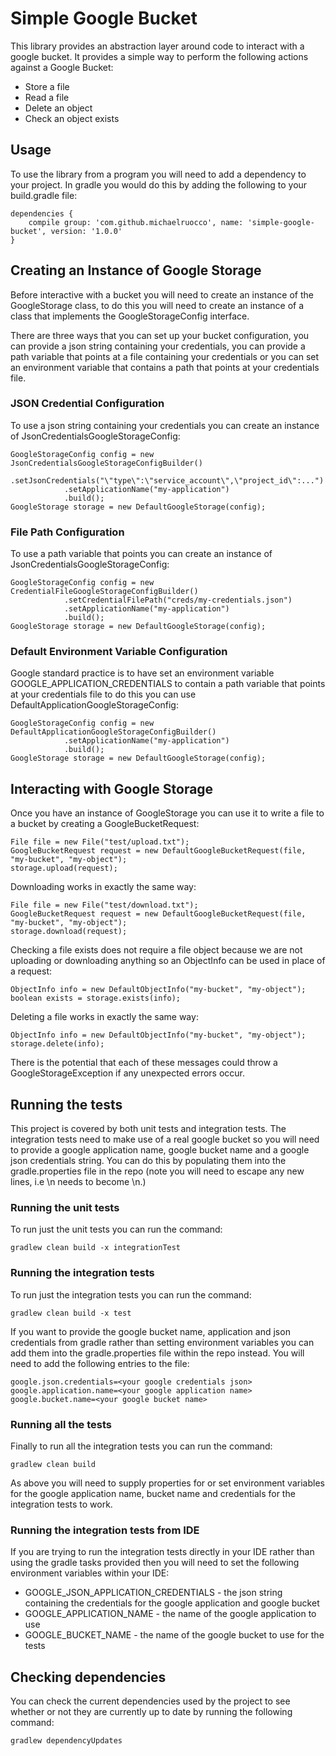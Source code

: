 # Simple Google Bucket

This library provides an abstraction layer around code to interact with a
google bucket. It provides a simple way to perform the following actions
against a Google Bucket:

* Store a file
* Read a file
* Delete an object
* Check an object exists

## Usage

To use the library from a program you will need to add a dependency to your project. In
gradle you would do this by adding the following to your build.gradle file:

```
dependencies {
    compile group: 'com.github.michaelruocco', name: 'simple-google-bucket', version: '1.0.0'
}
```

## Creating an Instance of Google Storage

Before interactive with a bucket you will need to create an instance of the
GoogleStorage class, to do this you will need to create an instance of a class that
implements the GoogleStorageConfig interface.

There are three ways that you can set up your bucket configuration, you can
provide a json string containing your credentials, you can provide a path variable
that points at a file containing your credentials or you can set an environment variable
that contains a path that points at your credentials file.

### JSON Credential Configuration

To use a json string containing your credentials you can create an instance of
JsonCredentialsGoogleStorageConfig:

```
GoogleStorageConfig config = new JsonCredentialsGoogleStorageConfigBuilder()
            .setJsonCredentials("\"type\":\"service_account\",\"project_id\":...")
            .setApplicationName("my-application")
            .build();
GoogleStorage storage = new DefaultGoogleStorage(config);
```

### File Path Configuration

To use a path variable that points you can create an instance of
JsonCredentialsGoogleStorageConfig:

```
GoogleStorageConfig config = new CredentialFileGoogleStorageConfigBuilder()
            .setCredentialFilePath("creds/my-credentials.json")
            .setApplicationName("my-application")
            .build();
GoogleStorage storage = new DefaultGoogleStorage(config);
```

### Default Environment Variable Configuration

Google standard practice is to have set an environment variable
GOOGLE_APPLICATION_CREDENTIALS to contain a path variable that points
at your credentials file to do this you can use
DefaultApplicationGoogleStorageConfig:

```
GoogleStorageConfig config = new DefaultApplicationGoogleStorageConfigBuilder()
            .setApplicationName("my-application")
            .build();
GoogleStorage storage = new DefaultGoogleStorage(config);
```

## Interacting with Google Storage

Once you have an instance of GoogleStorage you can use it to write a file to a bucket
by creating a GoogleBucketRequest:

```
File file = new File("test/upload.txt");
GoogleBucketRequest request = new DefaultGoogleBucketRequest(file, "my-bucket", "my-object");
storage.upload(request);
```

Downloading works in exactly the same way:

```
File file = new File("test/download.txt");
GoogleBucketRequest request = new DefaultGoogleBucketRequest(file, "my-bucket", "my-object");
storage.download(request);
```

Checking a file exists does not require a file object because
we are not uploading or downloading anything so an ObjectInfo can be
used in place of a request:

```
ObjectInfo info = new DefaultObjectInfo("my-bucket", "my-object");
boolean exists = storage.exists(info);
```

Deleting a file works in exactly the same way:

```
ObjectInfo info = new DefaultObjectInfo("my-bucket", "my-object");
storage.delete(info);
```

There is the potential that each of these messages could throw
a GoogleStorageException if any unexpected errors occur.

## Running the tests

This project is covered by both unit tests and integration tests. The
integration tests need to make use of a real google bucket so you will
need to provide a google application name, google bucket name and a google
json credentials string. You can do this by populating them into the
gradle.properties file in the repo (note you will need to escape any new lines, i.e
\n needs to become \\n.)

### Running the unit tests

To run just the unit tests you can run the command:

```
gradlew clean build -x integrationTest
```

### Running the integration tests

To run just the integration tests you can run the command:

```
gradlew clean build -x test
```

If you want to provide the google bucket name, application and json credentials
from gradle rather than setting environment variables you can add them into the
gradle.properties file within the repo instead. You will need to add the following
entries to the file:

```
google.json.credentials=<your google credentials json>
google.application.name=<your google application name>
google.bucket.name=<your google bucket name>
```

### Running all the tests

Finally to run all the integration tests you can run the command:

```
gradlew clean build
```

As above you will need to supply properties for or set environment variables for the google
application name, bucket name and credentials for the integration tests to work.

### Running the integration tests from IDE

If you are trying to run the integration tests directly in your IDE rather
than using the gradle tasks provided then you will need to set the following
environment variables within your IDE:

* GOOGLE_JSON_APPLICATION_CREDENTIALS - the json string containing the credentials for the google application and google bucket
* GOOGLE_APPLICATION_NAME - the name of the google application to use
* GOOGLE_BUCKET_NAME - the name of the google bucket to use for the tests

## Checking dependencies

You can check the current dependencies used by the project to see whether
or not they are currently up to date by running the following command:

```
gradlew dependencyUpdates
```